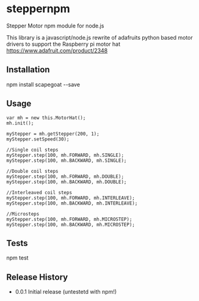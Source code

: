 # steppernpm
Stepper Motor npm module for node.js 

This library is a javascript/node.js rewrite of adafruits python based motor drivers to support the Raspberry pi motor hat https://www.adafruit.com/product/2348

## Installation

npm install scapegoat --save

## Usage

    var mh = new this.MotorHat();
    mh.init();

    myStepper = mh.getStepper(200, 1);
    myStepper.setSpeed(30);

    //Single coil steps
    myStepper.step(100, mh.FORWARD, mh.SINGLE);
    myStepper.step(100, mh.BACKWARD, mh.SINGLE);

    //Double coil steps
    myStepper.step(100, mh.FORWARD, mh.DOUBLE);
    myStepper.step(100, mh.BACKWARD, mh.DOUBLE);

    //Interleaved coil steps
    myStepper.step(100, mh.FORWARD, mh.INTERLEAVE);
    myStepper.step(100, mh.BACKWARD, mh.INTERLEAVE);

    //Microsteps
    myStepper.step(100, mh.FORWARD, mh.MICROSTEP);
    myStepper.step(100, mh.BACKWARD, mh.MICROSTEP);

## Tests

npm test

## Release History

* 0.0.1 Initial release (untestetd with npm!)


